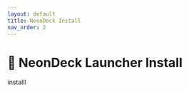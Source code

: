 ```yaml
---
layout: default
title: NeonDeck Install
nav_order: 2
---
```

# 👾 NeonDeck Launcher Install

installl
